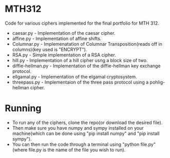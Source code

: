 # MTH312
Code for various ciphers implemented for the final portfolio for MTH 312. 
- caesar.py - Implementation of the caesar cipher.
- affine.py - Implementation of affine shifts.
- Columnar.py - Implemenatation of Columnar Transposition(reads off in columns)(key used is "ENCRYPT").
- RSA.py - Simple implementation of a RSA cipher.
- hill.py - Implementation of a hill cipher usng a block size of two.
- diffie-hellman.py - Implementation of the diffie-hellman key exchange protocol.
- ellgamal.py - Implementation of the elgamal cryptosystem.
- threepass.py - Implementaion of the three pass protocol using a pohlig-hellman cipher.
# Running
- To run any of the ciphers, clone the repo(or download the desired file).
- Then make sure you have numpy and sympy installed on your machine(which can be done using "pip install numpy" and "pip install sympy").
- You can then run the code through a terminal using "python file.py" (where file.py is the name of the file you wish to run). 
